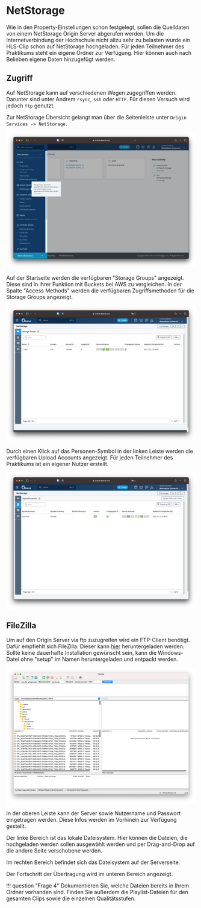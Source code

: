 # NetStorage

Wie in den Property-Einstellungen schon festgelegt, sollen die Quelldaten von einem NetStorage Origin Server abgerufen werden. Um die Internetverbindung der Hochschule nicht allzu sehr zu belasten wurde ein HLS-Clip schon auf NetStorage hochgeladen. Für jeden Teilnehmer des Praktikums steht ein eigene Ordner zur Verfügung. Hier können auch nach Belieben eigene Daten hinzugefügt werden.

## Zugriff

Auf NetStorage kann auf verschiedenen Wegen zugegriffen werden. Darunter sind unter Andrem `rsync`, `ssh` oder `HTTP`. Für diesen Versuch wird jedoch `ftp` genutzt.

Zur NetStorage Übersicht gelangt man über die Seitenleiste unter `Origin Services -> NetStorage`.

![NetStorage Menü](../assets/versuch2/akamai_netstorage_menu.png)

Auf der Startseite werden die verfügbaren "Storage Groups" angezeigt. Diese sind in ihrer Funktion mit Buckets bei AWS zu vergleichen. In der Spalte "Access Methods" werden die verfügbaren Zugriffsmethoden für die Storage Groups angezeigt.

![NetStorage Groups](../assets/versuch2/akamai_netstorage_groups.png)

Durch einen Klick auf das Personen-Symbol in der linken Leiste werden die verfügbaren Upload Accounts angezeigt. Für jeden Teilnehmer des Praktikums ist ein eigener Nutzer erstellt.

![NetStorage Upload Users](../assets/versuch2/akamai_netstorage_users.png)

## FileZilla

Um auf den Origin Server via ftp zuzugreifen wird ein FTP-Client benötigt. Dafür empfiehlt sich FileZilla. Dieser kann [hier](https://filezilla-project.org/download.php?show_all=1) heruntergeladen werden. Sollte keine dauerhafte Installation gewünscht sein, kann die Windows-Datei ohne "setup" im Namen heruntergeladen und entpackt werden.

![FileZilla](../assets/versuch2/filezilla.png)

In der oberen Leiste kann der Server sowie Nutzername und Passwort eingetragen werden. Diese Infos werden im Vorhinein zur Verfügung gestellt.

Der linke Bereich ist das lokale Dateisystem. Hier können die Dateien, die hochgeladen werden sollen ausgewählt werden und per Drag-and-Drop auf die andere Seite verschobene werden.

Im rechten Bereich befindet sich das Dateisystem auf der Serverseite.

Der Fortschritt der Übertragung wird im unteren Bereich angezeigt.

!!! question "Frage 4"
    Dokumentieren Sie, welche Dateien bereits in Ihrem Ordner vorhanden sind. Finden Sie außerdem die Playlist-Dateien für den gesamten Clips sowie die einzelnen Qualitätsstufen.

